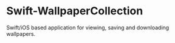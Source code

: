 # Swift-WallpaperCollection
Swift/iOS based application for viewing, saving and downloading wallpapers. 
